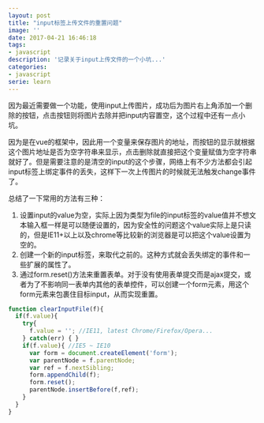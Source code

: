 ```yaml
---
layout: post
title: "input标签上传文件的重置问题"
image: ''
date: 2017-04-21 16:46:18
tags:
- javascript
description: '记录关于input上传文件的一个小坑...'
categories:
- javascript
serie: learn
---
```


因为最近需要做一个功能，使用input上传图片，成功后为图片右上角添加一个删除的按钮，点击按钮则将图片去除并把input内容置空，这个过程中还有一点小坑。

因为是在vue的框架中，因此用一个变量来保存图片的地址，而按钮的显示就根据这个图片地址是否为空字符串来显示，点击删除就直接把这个变量赋值为空字符串就好了。但是需要注意的是清空的input的这个步骤，网络上有不少方法都会引起input标签上绑定事件的丢失，这样下一次上传图片的时候就无法触发change事件了。

总结了一下常用的方法有三种：

1. 设置input的value为空，实际上因为类型为file的input标签的value值并不想文本输入框一样是可以随便设置的，因为安全性的问题这个value实际上是只读的，但是IE11+以上以及chrome等比较新的浏览器是可以把这个value设置为空的。
2. 创建一个新的input标签，来取代之前的。这种方式就会丢失绑定的事件和一些扩展的属性了。
3. 通过form.reset()方法来重置表单。对于没有使用表单提交而是ajax提交，或者为了不影响同一表单内其他的表单控件，可以创建一个form元素，用这个form元素来包裹住目标input，从而实现重置。

```javascript
function clearInputFile(f){
  if(f.value){
    try{
      f.value = ''; //IE11, latest Chrome/Firefox/Opera...
    } catch(err) { }
    if(f.value){ //IE5 ~ IE10
      var form = document.createElement('form');
      var parentNode = f.parentNode;
      var ref = f.nextSibling;
      form.appendChild(f);
      form.reset();
      parentNode.insertBefore(f,ref);
    }
  }
}
```
